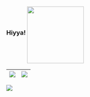 ### Hiyya! <img align="middle" width="150" height="150" src="https://user-images.githubusercontent.com/18017425/212540525-c702b9fe-01df-43c9-b0c4-12c4253c8ca0.png">

| <img align="center" src="https://github-readme-stats-six-snowy.vercel.app/api?username=LudoDash&theme=dark"> </a> | <img align="center" src="https://github-readme-stats-six-snowy.vercel.app/api/top-langs/?username=LudoDash&theme=dark"> |
| ------------- | ------------- |



![](https://komarev.com/ghpvc/?username=LudoDash&color=blueviolet)


